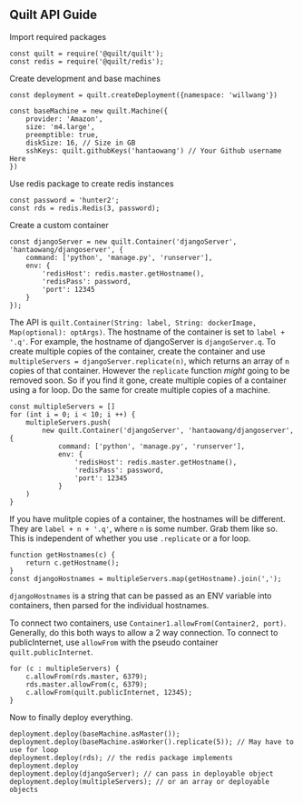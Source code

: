 ## Quilt API Guide

Import required packages

    const quilt = require('@quilt/quilt');
    const redis = require('@quilt/redis');

Create development and base machines

    const deployment = quilt.createDeployment({namespace: 'willwang'})

    const baseMachine = new quilt.Machine({
        provider: 'Amazon',
        size: 'm4.large',
        preemptible: true,
        diskSize: 16, // Size in GB
        sshKeys: quilt.githubKeys('hantaowang') // Your Github username Here
    })

Use redis package to create redis instances

    const password = 'hunter2';
    const rds = redis.Redis(3, password);

Create a custom container

    const djangoServer = new quilt.Container('djangoServer', 'hantaowang/djangoserver', {
        command: ['python', 'manage.py', 'runserver'],
        env: {
            'redisHost': redis.master.getHostname(),
            'redisPass': password,
            'port': 12345
        }
    });

The API is `quilt.Container(String: label, String: dockerImage, Map(optional): optArgs)`.
The hostname of the container is set to `label + '.q'`. For example, the hostname of djangoServer is `djangoServer.q`.
To create multiple copies of the container, create the container and use `multipleServers = djangoServer.replicate(n)`, which returns an array
of `n` copies of that container. However the `replicate` function *might* going to be removed soon. So if you find it gone, create multiple copies of
a container using a for loop. Do the same for create multiple copies of a machine.

    const multipleServers = []
    for (int i = 0; i < 10; i ++) {
        multipleServers.push(
            new quilt.Container('djangoServer', 'hantaowang/djangoserver', {
                command: ['python', 'manage.py', 'runserver'],
                env: {
                    'redisHost': redis.master.getHostname(),
                    'redisPass': password,
                    'port': 12345
                }
        )
    }

If you have mulitple copies of a container, the hostnames will be different. They are `label + n + '.q'`, where `n` is some number.
Grab them like so. This is independent of whether you use `.replicate` or a for loop.

    function getHostnames(c) {
        return c.getHostname();
    }
    const djangoHostnames = multipleServers.map(getHostname).join(',');

`djangoHostnames` is a string that can be passed as an ENV variable into containers, then parsed for the individual hostnames.

To connect two containers, use `Container1.allowFrom(Container2, port)`. Generally, do this both ways to allow a 2 way connection.
To connect to publicInternet, use `allowFrom` with the pseudo container `quilt.publicInternet`.

    for (c : multipleServers) {
        c.allowFrom(rds.master, 6379);
        rds.master.allowFrom(c, 6379);
        c.allowFrom(quilt.publicInternet, 12345);
    }

Now to finally deploy everything.

    deployment.deploy(baseMachine.asMaster());
    deployment.deploy(baseMachine.asWorker().replicate(5)); // May have to use for loop
    deployment.deploy(rds); // the redis package implements deployment.deploy
    deployment.deploy(djangoServer); // can pass in deployable object
    deployment.deploy(multipleServers); // or an array or deployable objects
